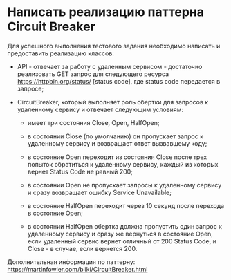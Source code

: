 # Написать реализацию паттерна Circuit Breaker
 

Для успешного выполнения тестового задания необходимо написать и предоставить реализацию классов:

- API - отвечает за работу с удаленным сервисом - достаточно реализовать GET запрос для следующего ресурса https://httpbin.org/status/ [status code], где status code передается в запросе;

- CircuitBreaker, который выполняет роль обертки для запросов к удаленному сервису и отвечает следующим условиям:

    - имеет три состояния Close, Open, HalfOpen;

   - в состоянии Close (по умолчанию) он пропускает запрос к удаленному сервису и возвращает ответ вызвавшему коду;

   - в состояние Open переходит из состояния Close после трех попыток обратиться к удаленному сервису, каждый из которых вернет Status Code не равный 200;

   - в состоянии Open не пропускает запросы к удаленному сервису и сразу возвращает ошибку Service Unavailable;

   - в состояние HalfOpen переходит через 10 секунд после перехода в состояние Open;

   - в состоянии HalfOpen обертка должна пропустить один запрос к удаленному сервису и сразу же вернуться в состояние Open, если удаленный сервис вернет отличный от 200 Status Code, и Close - в случае, если вернется 200.

Дополнительная информация по паттерну: https://martinfowler.com/bliki/CircuitBreaker.html
